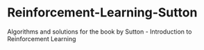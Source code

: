 # Reinforcement-Learning-Sutton
Algorithms and solutions for the book by Sutton - Introduction to Reinforcement Learning
